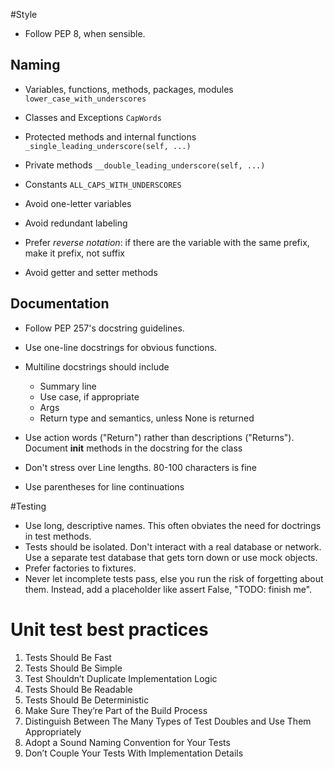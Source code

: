 #Style

- Follow PEP 8, when sensible.

## Naming
- Variables, functions, methods, packages, modules
 `lower_case_with_underscores`
- Classes and Exceptions `CapWords`
- Protected methods and internal functions
`_single_leading_underscore(self, ...)`
- Private methods
`__double_leading_underscore(self, ...)`
- Constants
`ALL_CAPS_WITH_UNDERSCORES`

- Avoid one-letter variables

- Avoid redundant labeling

- Prefer *reverse notation*: if there are the variable with the same prefix, make it prefix, not suffix

- Avoid getter and setter methods

## Documentation

- Follow PEP 257's docstring guidelines.

- Use one-line docstrings for obvious functions.

- Multiline docstrings should include

  + Summary line
  + Use case, if appropriate
  + Args
  + Return type and semantics, unless None is returned


- Use action words ("Return") rather than descriptions ("Returns").
Document __init__ methods in the docstring for the class

- Don't stress over Line lengths. 80-100 characters is fine

- Use parentheses for line continuations

#Testing

- Use long, descriptive names. This often obviates the need for doctrings in test methods.
- Tests should be isolated. Don't interact with a real database or network. Use a separate test database that gets torn down or use mock objects.
- Prefer factories to fixtures.
- Never let incomplete tests pass, else you run the risk of forgetting about them. Instead, add a placeholder like assert False, "TODO: finish me".

# Unit test best practices
1. Tests Should Be Fast
2. Tests Should Be Simple
3. Test Shouldn’t Duplicate Implementation Logic
4. Tests Should Be Readable
5. Tests Should Be Deterministic
6. Make Sure They’re Part of the Build Process
7. Distinguish Between The Many Types of Test Doubles and Use Them Appropriately
8. Adopt a Sound Naming Convention for Your Tests
9. Don’t Couple Your Tests With Implementation Details